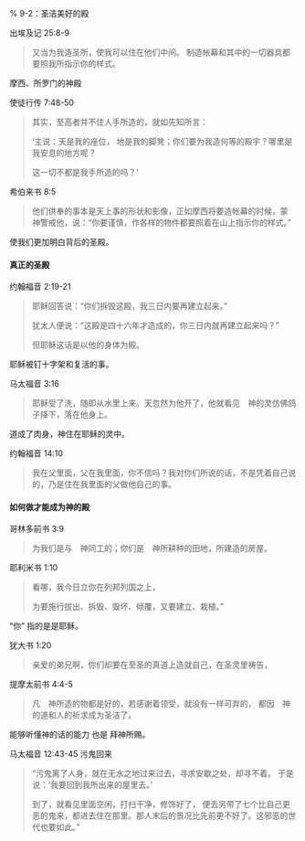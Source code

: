 % 9-2：圣洁美好的殿

出埃及记 25:8-9

> 又当为我造圣所，使我可以住在他们中间。 制造帐幕和其中的一切器具都要照我所指示你的样式。

摩西、所罗门的神殿

使徒行传 7:48-50

> 其实，至高者并不住人手所造的，就如先知所言：
>
> ‘主说：天是我的座位，
> 地是我的脚凳；你们要为我造何等的殿宇？哪里是我安息的地方呢？
>
> 这一切不都是我手所造的吗？’

希伯来书 8:5

> 他们供奉的事本是天上事的形状和影像，正如摩西将要造帐幕的时候，蒙　神警戒他，说：“你要谨慎，作各样的物件都要照着在山上指示你的样式。”

使我们更加明白背后的圣殿。

#### 真正的圣殿

约翰福音 2:19-21

> 耶稣回答说：“你们拆毁这殿，我三日内要再建立起来。” 
>
> 犹太人便说：“这殿是四十六年才造成的，你三日内就再建立起来吗？” 
>
> 但耶稣这话是以他的身体为殿。

耶稣被钉十字架和复活的事。

马太福音 3:16

> 耶稣受了洗，随即从水里上来。天忽然为他开了，他就看见　神的灵仿佛鸽子降下，落在他身上。

道成了肉身，神住在耶稣的灵中。

约翰福音 14:10

> 我在父里面，父在我里面，你不信吗？我对你们所说的话，不是凭着自己说的，乃是住在我里面的父做他自己的事。

#### 如何做才能成为神的殿

哥林多前书 3:9

> 为我们是与　神同工的；你们是　神所耕种的田地，所建造的房屋。

耶利米书 1:10

> 看哪，我今日立你在列邦列国之上，
>
> 为要施行拔出、拆毁、毁坏、倾覆，又要建立、栽植。”

“你” 指的是是耶稣。

犹大书 1:20

> 亲爱的弟兄啊，你们却要在至圣的真道上造就自己，在圣灵里祷告，

提摩太前书 4:4-5

> 凡　神所造的物都是好的，若感谢着领受，就没有一样可弃的， 都因　神的道和人的祈求成为圣洁了。

能够听懂神的话的能力 也是 拜神所赐。

马太福音 12:43-45 污鬼回来

> “污鬼离了人身，就在无水之地过来过去，寻求安歇之处，却寻不着。
> 于是说：‘我要回到我所出来的屋里去。’
>
> 到了，就看见里面空闲，打扫干净，修饰好了， 便去另带了七个比自己更恶的鬼来，都进去住在那里。那人末后的景况比先前更不好了。这邪恶的世代也要如此。”
